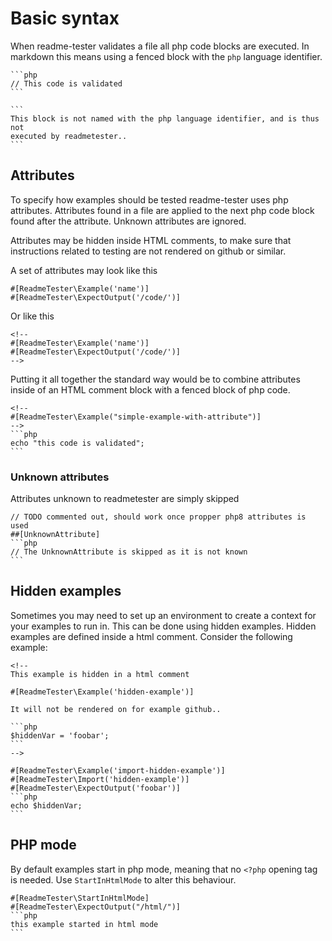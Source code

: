 # Basic syntax

When readme-tester validates a file all php code blocks are executed. In
markdown this means using a fenced block with the `php` language
identifier.

    ```php
    // This code is validated
    ```

    ```
    This block is not named with the php language identifier, and is thus not
    executed by readmetester..
    ```


## Attributes

To specify how examples should be tested readme-tester uses php attributes.
Attributes found in a file are applied to the next php code block found after
the attribute. Unknown attributes are ignored.

Attributes may be hidden inside HTML comments, to make sure that instructions
related to testing are not rendered on github or similar.

A set of attributes may look like this

```
#[ReadmeTester\Example('name')]
#[ReadmeTester\ExpectOutput('/code/')]
```

Or like this

```
<!--
#[ReadmeTester\Example('name')]
#[ReadmeTester\ExpectOutput('/code/')]
-->
```

Putting it all together the standard way would be to combine attributes inside
of an HTML comment block with a fenced block of php code.


    <!--
    #[ReadmeTester\Example("simple-example-with-attribute")]
    -->
    ```php
    echo "this code is validated";
    ```

### Unknown attributes

Attributes unknown to readmetester are simply skipped

    // TODO commented out, should work once propper php8 attributes is used
    ##[UnknownAttribute]
    ```php
    // The UnknownAttribute is skipped as it is not known
    ```

## Hidden examples

Sometimes you may need to set up an environment to create a context for your
examples to run in. This can be done using hidden examples. Hidden examples are
defined inside a html comment. Consider the following example:


    <!--
    This example is hidden in a html comment

    #[ReadmeTester\Example('hidden-example')]

    It will not be rendered on for example github..

    ```php
    $hiddenVar = 'foobar';
    ```
    -->

    #[ReadmeTester\Example('import-hidden-example')]
    #[ReadmeTester\Import('hidden-example')]
    #[ReadmeTester\ExpectOutput('foobar')]
    ```php
    echo $hiddenVar;
    ```

## PHP mode

By default examples start in php mode, meaning that no `<?php` opening tag is
needed. Use `StartInHtmlMode` to alter this behaviour.

    #[ReadmeTester\StartInHtmlMode]
    #[ReadmeTester\ExpectOutput("/html/")]
    ```php
    this example started in html mode
    ```
